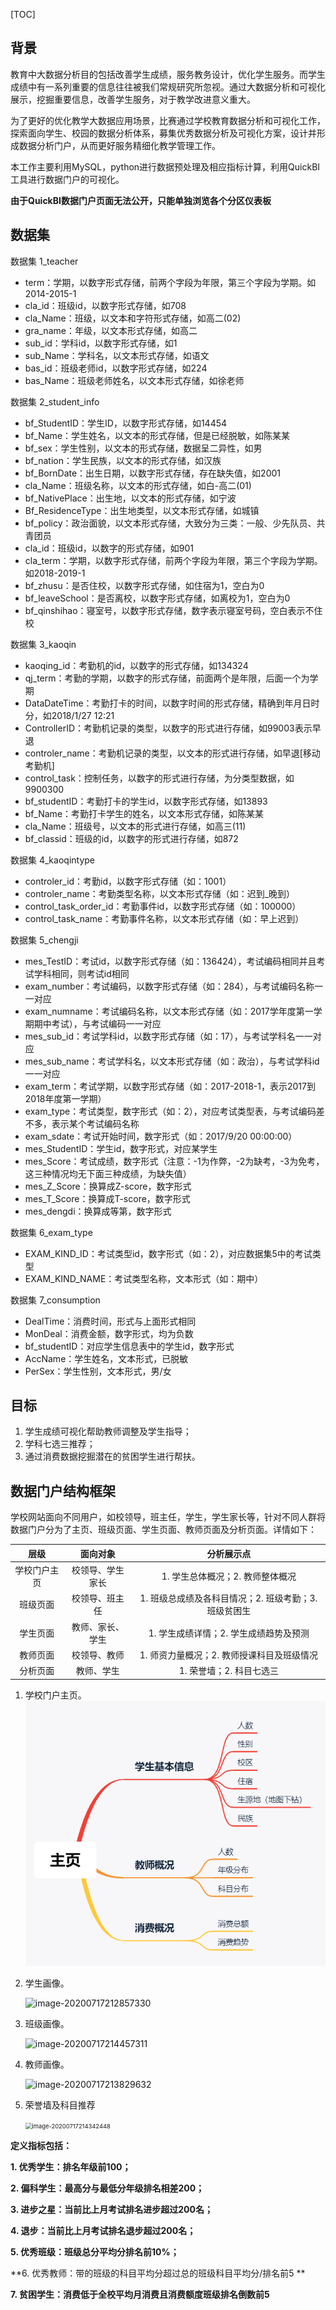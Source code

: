 [TOC]

## 背景

​	教育中大数据分析目的包括改善学生成绩，服务教务设计，优化学生服务。而学生成绩中有一系列重要的信息往往被我们常规研究所忽视。通过大数据分析和可视化展示，挖掘重要信息，改善学生服务，对于教学改进意义重大。

​	为了更好的优化教学大数据应用场景，比赛通过学校教育数据分析和可视化工作，探索面向学生、校园的数据分析体系，募集优秀数据分析及可视化方案，设计并形成数据分析门户，从而更好服务精细化教学管理工作。

​	本工作主要利用MySQL，python进行数据预处理及相应指标计算，利用QuickBI工具进行数据门户的可视化。

**由于QuickBI数据门户页面无法公开，只能单独浏览各个分区仪表板**

## 数据集

数据集 1_teacher

- term：学期，以数字形式存储，前两个字段为年限，第三个字段为学期。如2014-2015-1
- cla_id：班级id，以数字形式存储，如708
- cla_Name：班级，以文本和字符形式存储，如高二(02)
- gra_name：年级，以文本形式存储，如高二
- sub_id：学科id，以数字形式存储，如1
- sub_Name：学科名，以文本形式存储，如语文
- bas_id：班级老师id，以数字形式存储，如224
- bas_Name：班级老师姓名，以文本形式存储，如徐老师

数据集 2_student_info

- bf_StudentID：学生ID，以数字形式存储，如14454
- bf_Name：学生姓名，以文本的形式存储，但是已经脱敏，如陈某某
- bf_sex：学生性别，以文本的形式存储，数据呈二异性，如男
- bf_nation：学生民族，以文本的形式存储，如汉族
- bf_BornDate：出生日期，以数字形式存储，存在缺失值，如2001
- cla_Name：班级名称，以文本的形式存储，如白-高二(01)
- bf_NativePlace：出生地，以文本的形式存储，如宁波
- Bf_ResidenceType：出生地类型，以文本形式存储，如城镇
- bf_policy：政治面貌，以文本形式存储，大致分为三类：一般、少先队员、共青团员
- cla_id：班级id，以数字的形式存储，如901
- cla_term：学期，以数字形式存储，前两个字段为年限，第三个字段为学期。如2018-2019-1
- bf_zhusu：是否住校，以数字形式存储，如住宿为1，空白为0
- bf_leaveSchool：是否离校，以数字形式存储，如离校为1，空白为0
- bf_qinshihao：寝室号，以数字形式存储，数字表示寝室号码，空白表示不住校

 数据集 3_kaoqin

- kaoqing_id：考勤机的id，以数字的形式存储，如134324
- qj_term：考勤的学期，以数字的形式存储，前面两个是年限，后面一个为学期
- DataDateTime：考勤打卡的时间，以数字时间的形式存储，精确到年月日时分，如2018/1/27 12:21
- ControllerID：考勤机记录的类型，以数字的形式进行存储，如99003表示早退
- controler_name：考勤机记录的类型，以文本的形式进行存储，如早退[移动考勤机]
- control_task：控制任务，以数字的形式进行存储，为分类型数据，如9900300
- bf_studentID：考勤打卡的学生id，以数字形式存储，如13893
- bf_Name：考勤打卡学生的姓名，以文本形式存储，如陈某某
- cla_Name：班级号，以文本的形式进行存储，如高三(11)
- bf_classid：班级的id，以数字的形式进行存储，如872

数据集 4_kaoqintype

- controler_id：考勤id，以数字形式存储（如：1001）
- controler_name：考勤类型名称，以文本形式存储（如：迟到_晚到）
- control_task_order_id：考勤事件id，以数字形式存储（如：100000）
- control_task_name：考勤事件名称，以文本形式存储（如：早上迟到）

数据集 5_chengji

- mes_TestID：考试id，以数字形式存储（如：136424），考试编码相同并且考试学科相同，则考试id相同
- exam_number：考试编码，以数字形式存储（如：284），与考试编码名称一一对应
- exam_numname：考试编码名称，以文本形式存储（如：2017学年度第一学期期中考试），与考试编码一一对应
- mes_sub_id：考试学科id，以数字形式存储（如：17），与考试学科名一一对应
- mes_sub_name：考试学科名，以文本形式存储（如：政治），与考试学科id一一对应
- exam_term：考试学期，以数字形式存储（如：2017-2018-1，表示2017到2018年度第一学期）
- exam_type：考试类型，数字形式（如：2），对应考试类型表，与考试编码差不多，表示某个考试编码名称
- exam_sdate：考试开始时间，数字形式（如：2017/9/20 00:00:00）
- mes_StudentID：学生id，数字形式，对应某学生
- mes_Score：考试成绩，数字形式（注意：-1为作弊，-2为缺考，-3为免考，这三种情况均无下面三种成绩，为缺失值）
- mes_Z_Score：换算成Z-score，数字形式
- mes_T_Score：换算成T-score，数字形式
- mes_dengdi：换算成等第，数字形式

数据集 6_exam_type

- EXAM_KIND_ID：考试类型id，数字形式（如：2），对应数据集5中的考试类型
- EXAM_KIND_NAME：考试类型名称，文本形式（如：期中）

数据集 7_consumption

- DealTime：消费时间，形式与上面形式相同
- MonDeal：消费金额，数字形式，均为负数
- bf_studentID：对应学生信息表中的学生id，数字形式
- AccName：学生姓名，文本形式，已脱敏
- PerSex：学生性别，文本形式，男/女

## 目标

1. 学生成绩可视化帮助教师调整及学生指导；
2. 学科七选三推荐；
3. 通过消费数据挖掘潜在的贫困学生进行帮扶。

## 数据门户结构框架

​	学校网站面向不同用户，如校领导，班主任，学生，学生家长等，针对不同人群将数据门户分为了主页、班级页面、学生页面、教师页面及分析页面。详情如下：

|     层级     |     面向对象     |                      分析展示点                       |
| :----------: | :--------------: | :---------------------------------------------------: |
| 学校门户主页 | 校领导、学生家长 |           1. 学生总体概况；2. 教师整体概况            |
|   班级页面   |  校领导、班主任  | 1. 班级总成绩及各科目情况；2. 班级考勤；3. 班级贫困生 |
|   学生页面   | 教师、家长、学生 |        1. 学生成绩详情；2. 学生成绩趋势及预测         |
|   教师页面   |   校领导、教师   |      1. 师资力量概况；2. 教师授课科目及班级情况       |
|   分析页面   |    教师、学生    |               1. 荣誉墙；2. 科目七选三                |

1. 学校门户主页。
![Alt text](https://github.com/MingyangChen1994/shuzhi/blob/master/%E6%80%9D%E7%BB%B4%E5%AF%BC%E5%9B%BE/%E4%B8%BB%E9%A1%B5.png)

2. 学生画像。

   ![image-20200717212857330](C:\Users\MYChen\AppData\Roaming\Typora\typora-user-images\image-20200717212857330.png)

3. 班级画像。

   ![image-20200717214457311](C:\Users\MYChen\AppData\Roaming\Typora\typora-user-images\image-20200717214457311.png)

4. 教师画像。

   ![image-20200717213829632](C:\Users\MYChen\AppData\Roaming\Typora\typora-user-images\image-20200717213829632.png)

5. 荣誉墙及科目推荐

   <img src="C:\Users\MYChen\AppData\Roaming\Typora\typora-user-images\image-20200717214342448.png" alt="image-20200717214342448" style="zoom:67%;" />

**定义指标包括：**

**1. 优秀学生：排名年级前100；**

**2. 偏科学生：最高分与最低分年级排名相差200；**

**3. 进步之星：当前比上月考试排名进步超过200名；**

**4. 退步：当前比上月考试排名退步超过200名；**

**5. 优秀班级：班级总分平均分排名前10%；**

**6. 优秀教师：带的班级的科目平均分超过总的班级科目平均分/排名前5 **

**7. 贫困学生：消费低于全校平均月消费且消费额度班级排名倒数前5**



​	
